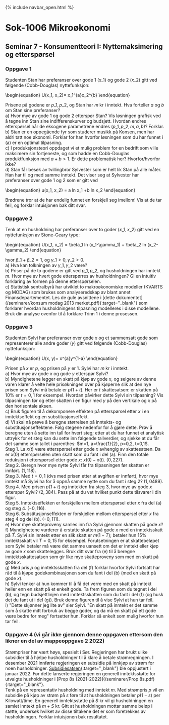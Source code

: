 {% include navbar_open.html %}
# Sok-1006 Mikroøkonomi   

## Seminar 7 - Konsumentteori I: Nyttemaksimering og etterspørsel   

   

### Oppgave 1   

Studenten Stan har preferanser over gode 1 ($x\_1$) og gode 2 ($x\_2$) gitt ved følgende (Cobb-Douglas) nyttefunksjon:

\begin{equation}
    U(x\_1, x\_2)= x\_1^{a}x\_2^{b}
\end{equation}

Prisene på godene er $p\_1, p\_2$, og Stan har $m$ kr i inntekt. Hva forteller $a$ og $b$ om Stan sine preferanser?      
a) Hvor mye av gode 1 og gode 2 etterspør Stan? Vis løsningen grafisk ved å tegne inn Stan sine indifferenskurver og budsjett. Hvordan endres etterspørsel når de eksogene parametrene endres ($p\_1, p\_2, m, a, b$)? Forklar.       
b) Stan er en oppegående fyr som studerer musikk på Konsen, men har aldri tatt noe økonomi. Forklar for han hvorfor løsningen som du har funnet i (a) er en optimal tilpasning.   
c) I produksjonsteori oppdaget vi et mulig problem for en bedrift som ville maksimere sin fortjeneste, og som hadde en Cobb-Douglas produktfunksjon med $a+b>1$. Er dette problematisk her? Hvorfor/hvorfor ikke?    
d) Stan får besøk av tvillingbror Sylvester som er helt lik Stan på alle måter. Han har til og med samme inntekt. Det viser seg at Sylvester har preferanser over gode 1 og 2 som er gitt ved

\begin{equation}
    u(x\_1, x\_2) = a ln x\_1 +b ln x\_2
\end{equation}

Brødrene tror at de har endelig funnet en forskjell seg imellom! Vis at de tar feil, og forklar intuisjonen bak ditt svar.    




### Oppgave 2   

Tenk at en husholdning har preferanser over to goder ($x\_1, x\_2$) gitt ved en nyttefunksjon av Stone-Geary type:

\begin{equation}
   U(x\_1, x\_2) = \beta\_1 ln (x\_1-\gamma\_1) + \beta\_2 ln (x\_2-\gamma\_2) 
\end{equation}

hvor $\beta\_1+\beta\_2=1$, og $\gamma\_1>0, \gamma\_2>0$.    
a) Hva kan tolkningen av $\gamma\_1, \gamma\_2$ være?   
b) Priser på de to godene er gitt ved $p\_1, p\_2$, og husholdningen har inntekt $m$. Hvor mye av hvert gode etterspørres av husholdningen? Gi en intuitiv forklaring av formen på denne etterspørselen.   
c) Statistisk sentralbyrå har utviklet to makroøkonomiske modeller (KVARTS og MODAG) som brukes som analyseredskap av blant annet Finansdepartementet. Les de gule avsnittene i [dette dokumentet](/seminarer/konsum modag 2013 merket.pdf){:target="_blank"} som forklarer hvordan husholdningens tilpasning modelleres i disse modellene. Bruk din analyse ovenfor til å forklare Trinn 1 i denne prosessen.   



### Oppgave 3   

Studenten Sylvi har preferanser over gode $x$ og et sammensatt gode som representerer alle andre goder ($y$) gitt ved følgende (Cobb-Douglas) nyttefunksjon:

\begin{equation}
    U(x, y)= x^{a}y^{1-a}
\end{equation}

Prisen på $x$ er $p$, og prisen på $y$ er 1. Sylvi har $m$ kr i inntekt.       
a) Hvor mye av gode $x$ og gode $y$ etterspør Sylvi?   
b) Myndighetene legger en skatt på kjøp av gode $x$, og selgere av denne varen klarer å velte hele prisøkningen over på kjøperne slik at den nye prisen som Sylvi må betale er $p(1+t)$. Her er $t$ skattesatsen: er skatten på 10% er $t=0,1$ for eksempel. Hvordan påvirker dette Sylvi sin tilpasning? Vis tilpasningen før og etter skatten i en figur med $y$ på den vertikale og $x$ på den horisontale aksen.    
c) Bruk figuren til å dekomponere effekten på etterspørsel etter $x$ i en inntektseffekt og en substitusjonseffekt.   
d) Vi skal nå prøve å beregne størrelsen på inntekts- og substitusjonseffektene. Følg stegene nedenfor for å gjøre dette. Prøv å beregne uten å sette inn tall for hvert steg; etter at du har funnet et analytisk uttrykk for et steg kan du sette inn følgende tallverdier, og sjekke at du får det samme som tallet i parenthes: $m=1, a=\frac{1}{2}, p=0,2, t=0,1$.   
Steg 1. La $x(t)$ være etterspørsel etter gode $x$ avhengig av skattesatsen. Da er $x(0)$ etterspørselen uten skatt som du fant i del (a). Finn den totale reduksjon i etterspørsel etter gode $x$: $x(0)-x(t)$. ($0,227$).   
Steg 2. Beregn hvor mye nytte Sylvi får fra tilpasningen før skatten er innført. ($1,118$).   
Steg 3. Med $t=0,1$ (dvs med prisen etter at avgiften er innført), hvor mye inntekt må Sylvi ha for å oppnå samme nytte som du fant i steg 2? ($1,0489$).   
Steg 4. Med prisen $p(1+t)$ og inntekten fra steg 3, hvor mye av gode $x$ etterspør Sylvi? ($2,384$). Pass på at du vet hvilket punkt dette tilsvarer i din figur.   
Steg 5. Inntektseffekten er forskjellen mellom etterspørsel etter $x$ fra del (a) og steg 4. ($-0,116$).   
Steg 6. Substitusjonseffekten er forskjellen mellom etterspørsel etter $x$ fra steg 4 og del (b). ($-0,111$).   
e) Hvor mye skatteproveny samles inn fra Sylvi gjennom skatten på gode $x$?   
f) Myndighetene vurderer å erstatte skatten på gode $x$ med en inntektsskatt på $T$. Sylvi sin inntekt etter en slik skatt er $m(1-T)$; betaler hun 15% inntektsskatt vil $T=0,15$ for eksempel. Forutsetningen er at skattebeløpet som Sylvi betaler må være det samme uansett om det er inntekt eller kjøp av gode $x$ som skattelegges. Bruk ditt svar fra (e) til å beregne inntektsskattesatsen som gir like mye skatteproveny som med en skatt på gode $x$.    
g) Med pris $p$ og inntektsskatten fra del (f) forklar hvorfor Sylvi fortsatt har råd til å kjøpe godekombinasjonen som du fant i del (b) (med en skatt på gode $x$).   
h) Sylvi tenker at hun kommer til å få det verre med en skatt på inntekt heller enn en skatt på et enkelt gode. Ta frem figuren som du tegnet i del (b), og tegn budsjettlinjen med inntektsskatten som du fant i del (f) (og husk det du fant ut i del (g)). Bruk denne figuren til å vise Sylvi at hun tar feil.    
i) "Dette skjønner jeg lite av" sier Sylvi. "En skatt på inntekt er det samme som å skatte mitt forbruk av begge goder, og da må en skatt på ett gode være bedre for meg" fortsetter hun. Forklar så enkelt som mulig hvorfor hun tar feil.     

### Oppgave 4 (vi går ikke gjennom denne oppgaven ettersom den likner en del av mappeoppgave 2 2022)    

Strømpriser har vært høye, spesielt i Sør. Regjeringen har brukt ulike subsidier til å hjelpe husholdninger til å klare å betale strømregningen. I desember 2021 innførte regjeringen en subsidie på innkjøp av strøm for noen husholdninger. [Subsidiesatsen](https://www.regjeringen.no/no/aktuelt/regjeringen-oppjusterer-sikringsordningen-og-gir-folk-mer-stromstotte/id2894979/){:target="_blank"} ble oppjustert i januar 2022. Før dette lanserte regjeringen en generell inntektsstøtte for utvalgte husholdninger i [Prop 8s (2021-2022)](/seminarer/Prop 8s.pdf){:target="_blank"}.         
Tenk på en representativ husholdning med inntekt $m$. Med strømpris $p$ vil en subsidie på kjøp av strøm på $s$ føre til at husholdningen betaler $p(1-s)$ per Kilowatt/time. En generell inntektsstøtte på $S$ kr vil gi husholdningen en samlet inntekt på $m+S$ kr. Gitt at husholdningen mottar samme beløp i støtte, undersøk hvilket av disse tiltakene det er som foretrekkes av husholdningen. Forklar intuisjonen bak resultatet. 










